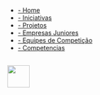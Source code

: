 <!-- docs/_sidebar.md -->

- [- Home](README.md)
- [- Iniciativas](iniciativas.md)
- [- Projetos](projetos.md)
- [- Empresas Juniores](empresas.md)
- [- Equipes de Competição](equipes.md)
- [- Competencias](competencias.md)

<br>

<img src="https://digital.ufms.br/files/2017/06/unb-300x276.png" height="50" width="50">